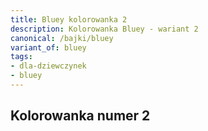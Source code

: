 ```yaml
---
title: Bluey kolorowanka 2
description: Kolorowanka Bluey - wariant 2
canonical: /bajki/bluey
variant_of: bluey
tags:
- dla-dziewczynek
- bluey
---
```


Kolorowanka numer 2
---